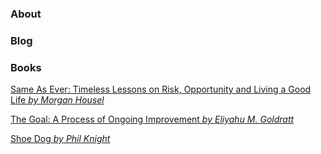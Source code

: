 ### About
### Blog
### Books

[Same As Ever: Timeless Lessons on Risk, Opportunity and Living a Good Life _by Morgan Housel_](./Books/same-as-ever.md)

[The Goal: A Process of Ongoing Improvement _by Eliyahu M. Goldratt_](./Books/the-goal.md)

[Shoe Dog _by Phil Knight_](./Books/shoe-dog.md)

